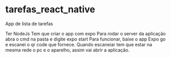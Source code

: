 # tarefas_react_native
App de lista de tarefas

Ter NodeJs
Tem que criar o app com expo
Para rodar o server da aplicação abra o cmd na pasta e digite expo start
Para funcionar, baixe o app Expo go e escanei o qr code que fornece.
Quando escaneiar tem que estar na mesma rede o pc e o aparelho, assim vai abrir a aplicação.
